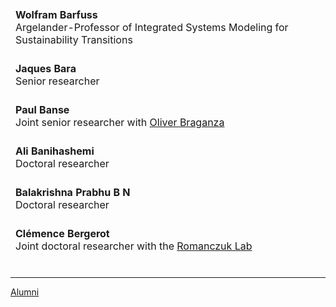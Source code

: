 <!-- <table style="width:90%;max-width:800px;border:0px;border-spacing:0px;border-collapse:separate;margin-right:auto;margin-left:auto;">
	<tr> 
		<td align="center" style="padding:2.5%;width:30%">
			<img style="width:80%;max-width:130px" src="../static/assets/img/wolf.png">
		</td>
		<td>
			<strong>Wolfram Barfuss</strong><br>
			Argelander-Professor of Integrated Systems Modeling for Sustainability Transitions<br>
			<small>Rock | and | Roll <i class="bi bi-award-fill"></i> </small>
		</td>
	</tr>
</table> -->

<table style="width:100%;border:0px;border-spacing:0px;border-collapse:separate;margin-right:auto;margin-left:auto;">
	<tr> 
	<!-- <td align="center" style="padding:2.5%;width:30%">
		<img style="width:80%;max-width:130px" src="../static/assets/img/wolf.png">
	</td> -->
	<td>
		<strong>Wolfram Barfuss</strong><br> 
		Argelander-Professor of Integrated Systems Modeling for Sustainability Transitions<br>
		<small>
		<a href="https://wbarfuss.github.io"><i class="bi bi-link-45deg"></i></a> 
		<a href="mailto:wbarfuss@uni-bonn.de"><i class="bi bi-envelope-fill"></i></a> 
		<a href="https://scholar.google.com/citations?hl=en&user=ZAqFy78AAAAJ"><i class="bi bi-book-fill"></i></a>
		<i class="fa-brands fa-google-scholar"></i> 
		<a href="https://github.com/wbarfuss"><i class="bi bi-github"></i></a> 
		<a href="https://www.linkedin.com/in/wolfram-barfuss/"><i class="bi bi-linkedin"></i></a> 
		<a href="https://twitter.com/WolframBarfuss"><i class="bi bi-twitter"></i></a> 
		</small>
	</td>
	</tr>
	<tr>
		<td style="height: 20px;"></td>
	</tr>
	<tr> 
	<!-- <td align="center" style="padding:2.5%;width:30%">
		<img style="width:80%;max-width:130px" src="../static/assets/img/wolf.png">
	</td> -->
	<td>
		<strong>Jaques Bara</strong><br> 
		Senior researcher<br>
		<!-- <small>
		<a href="https://wbarfuss.github.io"><i class="bi bi-link-45deg"></i></a> 
		<a href="mailto:wbarfuss@uni-bonn.de"><i class="bi bi-envelope-fill"></i></a> 
		<a href="https://scholar.google.com/citations?hl=en&user=ZAqFy78AAAAJ"><i class="bi bi-book-fill"></i></a>
		<i class="fa-brands fa-google-scholar"></i> 
		<a href="https://github.com/wbarfuss"><i class="bi bi-github"></i></a> 
		<a href="https://www.linkedin.com/in/wolfram-barfuss/"><i class="bi bi-linkedin"></i></a> 
		<a href="https://twitter.com/WolframBarfuss"><i class="bi bi-twitter"></i></a> 
		</small> -->
	</td>
	</tr>
	<tr>
		<td style="height: 20px;"></td>
	</tr>
	<tr> 
	<!-- <td align="center" style="padding:2.5%;width:30%">
		<img style="width:80%;max-width:130px" src="../static/assets/img/wolf.png">
	</td> -->
	<td>
		<strong>Paul Banse</strong><br> 
		Joint senior researcher with <a href="https://proxyeconomics.de/?page_id=2">Oliver Braganza</a><br>
		<!-- <small>
		<a href="https://wbarfuss.github.io"><i class="bi bi-link-45deg"></i></a> 
		<a href="mailto:wbarfuss@uni-bonn.de"><i class="bi bi-envelope-fill"></i></a> 
		<a href="https://scholar.google.com/citations?hl=en&user=ZAqFy78AAAAJ"><i class="bi bi-book-fill"></i></a>
		<i class="fa-brands fa-google-scholar"></i> 
		<a href="https://github.com/wbarfuss"><i class="bi bi-github"></i></a> 
		<a href="https://www.linkedin.com/in/wolfram-barfuss/"><i class="bi bi-linkedin"></i></a> 
		<a href="https://twitter.com/WolframBarfuss"><i class="bi bi-twitter"></i></a> 
		</small> -->
	</td>
	</tr>
	<tr>
		<td style="height: 20px;"></td>
	</tr>
	<!-- ============================================================================= -->
	<tr> 
	<!-- <td align="center" style="padding:2.5%;width:30%">
		<img style="width:80%;max-width:130px" src="../static/assets/img/wolf.png">
	</td> -->
	<td>
		<strong>Ali Banihashemi</strong><br> 
		Doctoral researcher<br>
		<!-- <small>
		<a href="https://wbarfuss.github.io"><i class="bi bi-link-45deg"></i></a> 
		<a href="mailto:wbarfuss@uni-bonn.de"><i class="bi bi-envelope-fill"></i></a> 
		<a href="https://scholar.google.com/citations?hl=en&user=ZAqFy78AAAAJ"><i class="bi bi-book-fill"></i></a>
		<i class="fa-brands fa-google-scholar"></i> 
		<a href="https://github.com/wbarfuss"><i class="bi bi-github"></i></a> 
		<a href="https://www.linkedin.com/in/wolfram-barfuss/"><i class="bi bi-linkedin"></i></a> 
		<a href="https://twitter.com/WolframBarfuss"><i class="bi bi-twitter"></i></a> 
		</small> -->
	</td>
	</tr>
	<tr>
		<td style="height: 20px;"></td>
	</tr>
	<!-- ============================================================================= -->
	<tr> 
	<!-- <td align="center" style="padding:2.5%;width:30%">
		<img style="width:80%;max-width:130px" src="../static/assets/img/wolf.png">
	</td> -->
	<td>
		<strong>Balakrishna Prabhu B N</strong><br> 
		Doctoral researcher<br>
		<!-- <small>
		<a href="https://wbarfuss.github.io"><i class="bi bi-link-45deg"></i></a> 
		<a href="mailto:wbarfuss@uni-bonn.de"><i class="bi bi-envelope-fill"></i></a> 
		<a href="https://scholar.google.com/citations?hl=en&user=ZAqFy78AAAAJ"><i class="bi bi-book-fill"></i></a>
		<i class="fa-brands fa-google-scholar"></i> 
		<a href="https://github.com/wbarfuss"><i class="bi bi-github"></i></a> 
		<a href="https://www.linkedin.com/in/wolfram-barfuss/"><i class="bi bi-linkedin"></i></a> 
		<a href="https://twitter.com/WolframBarfuss"><i class="bi bi-twitter"></i></a> 
		</small> -->
	</td>
	</tr>
	<tr>
		<td style="height: 20px;"></td>
	</tr>	
	<!-- ============================================================================= -->
	<tr> 
	<!-- <td align="center" style="padding:2.5%;width:30%">
		<img style="width:80%;max-width:130px" src="../static/assets/img/wolf.png">
	</td> -->
	<td>
		<strong>Clémence Bergerot</strong><br> 
		Joint doctoral researcher with the <a href="http://lab.romanczuk.de/">Romanczuk Lab</a> <br>
		<!-- <small>
		<a href="https://wbarfuss.github.io"><i class="bi bi-link-45deg"></i></a> 
		<a href="mailto:wbarfuss@uni-bonn.de"><i class="bi bi-envelope-fill"></i></a> 
		<a href="https://scholar.google.com/citations?hl=en&user=ZAqFy78AAAAJ"><i class="bi bi-book-fill"></i></a>
		<i class="fa-brands fa-google-scholar"></i> 
		<a href="https://github.com/wbarfuss"><i class="bi bi-github"></i></a> 
		<a href="https://www.linkedin.com/in/wolfram-barfuss/"><i class="bi bi-linkedin"></i></a> 
		<a href="https://twitter.com/WolframBarfuss"><i class="bi bi-twitter"></i></a> 
		</small> -->
	</td>
	</tr>
	<tr>
		<td style="height: 20px;"></td>
	</tr>

</table>

---
[Alumni](alumni.html) 


<div style="height: 200px;"></div>